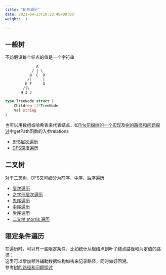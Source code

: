 ```yaml
---
title: "树的遍历"
date: 2021-04-23T10:20:48+08:00
weight: -1

---
```


## 一般树

不妨假设每个结点的值是一个字符串

```
              A
            / | \
           B  C  D
          /|     |
         E F     G
        /|\
       H I J
```

```go
type TreeNode struct {
	Children []*TreeNode
	Val string
}
```

也可以用数组或哈希表来代表结点，如[Trie前缀树的一个实现](/docs/design/implement-trie-prefix-tree)及[树的路径和问题探讨](/docs/tree/path-sum/d.go)中getPath函数的入参relations

* [BFS层次遍历](tree-traversal-levelorder)
* [DFS深度遍历](tree-traversal-dfs)

## 二叉树

对于二叉树，DFS又可细分为前序、中序、后序遍历

* [层次遍历](/docs/tree/binary-tree-level-order-traversal)
* [之字形层次遍历](/docs/tree/binary-tree-zigzag-level-order-traversal)
* [先序遍历](/docs/tree/binary-tree-preorder-traversal)
* [中序遍历](/docs/tree/binary-tree-inorder-traversal)
* [后序遍历](/docs/tree/binary-tree-postorder-traversal)
* [二叉树 morris 遍历](binary-tree-morris)

## 限定条件遍历

在遍历时，可以有一些限定条件，比如统计从根结点到叶子结点路径和为定值的路径；  
这里可以增加额外辅助数据结构如栈来记录路径，同时做好回溯。  
参考[树的路径和问题探讨](/docs/tree/solutions/path-sum/d.go)
